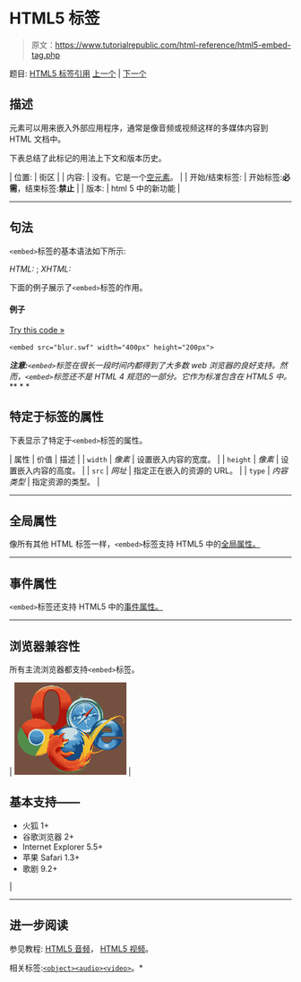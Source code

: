 # HTML5 <embed>标签

> 原文：<https://www.tutorialrepublic.com/html-reference/html5-embed-tag.php>

题目: [HTML5 标签引用](html5-tags.php) [上一个](html-em-tag.php) | [下一个](html-fieldset-tag.php)

## 描述

元素可以用来嵌入外部应用程序，通常是像音频或视频这样的多媒体内容到 HTML 文档中。

下表总结了此标记的用法上下文和版本历史。

| 位置: | 街区 |
| 内容: | 没有。它是一个[空元素](../html-tutorial/html-elements.php#empty-elements)。 |
| 开始/结束标签: | 开始标签:**必需**，结束标签:**禁止** |
| 版本: | html 5 中的新功能 |

* * *

## 句法

`<embed>`标签的基本语法如下所示:

*HTML:* <embed>; *XHTML:* <embed />

下面的例子展示了`<embed>`标签的作用。

#### 例子

[Try this code »](../codelab.php?topic=html5&file=embed-tag "Try this code using online Editor")

```
<embed src="blur.swf" width="400px" height="200px">
```

 ***注意:**`<embed>`标签在很长一段时间内都得到了大多数 web 浏览器的良好支持。然而，`<embed>`标签还不是 HTML 4 规范的一部分。它作为标准包含在 HTML5 中。*  ** * *

## 特定于标签的属性

下表显示了特定于`<embed>`标签的属性。

| 属性 | 价值 | 描述 |
| `width` | *像素* | 设置嵌入内容的宽度。 |
| `height` | *像素* | 设置嵌入内容的高度。 |
| `src` | *网址* | 指定正在嵌入的资源的 URL。 |
| `type` | *内容类型* | 指定资源的类型。 |

* * *

## 全局属性

像所有其他 HTML 标签一样，`<embed>`标签支持 HTML5 中的[全局属性。](html5-global-attributes.php)

* * *

## 事件属性

`<embed>`标签还支持 HTML5 中的[事件属性。](html5-event-attributes.php)

* * *

## 浏览器兼容性

所有主流浏览器都支持`<embed>`标签。

| ![Browsers Icon](img/e9331123c77668c1832e541c2fca1002.png) | 

## 基本支持——

*   火狐 1+
*   谷歌浏览器 2+
*   Internet Explorer 5.5+
*   苹果 Safari 1.3+
*   歌剧 9.2+

 |

* * *

## 进一步阅读

参见教程: [HTML5 音频](../html-tutorial/html5-audio.php)， [HTML5 视频](../html-tutorial/html5-video.php)。

相关标签:[`<object>`](html-object-tag.php)[`<audio>`](html5-audio-tag.php)[`<video>`](html5-video-tag.php)。*